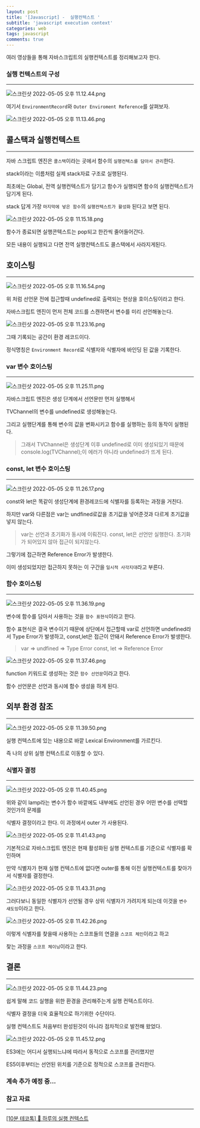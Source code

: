 ```yaml
---
layout: post
title: '[Javascript] -  실행컨텍스트 '
subtitle: 'javascript execution context'
categories: web
tags: javascript
comments: true
---
```


여러 영상들을  통해 자바스크립트의 실행컨텍스트를 정리해보고자 한다.

### 실행 컨텍스트의 구성

---

![스크린샷 2022-05-05 오후 11.12.44.png](https://classic-sandal-da4.notion.site/image/https%3A%2F%2Fs3-us-west-2.amazonaws.com%2Fsecure.notion-static.com%2F9e02eb5d-9394-486d-bae5-7ec68acd1bde%2F%E1%84%89%E1%85%B3%E1%84%8F%E1%85%B3%E1%84%85%E1%85%B5%E1%86%AB%E1%84%89%E1%85%A3%E1%86%BA_2022-05-05_%E1%84%8B%E1%85%A9%E1%84%92%E1%85%AE_11.12.44.png?table=block&id=74e06713-4ee2-4fd0-ba77-f5d515e666f7&spaceId=56f598aa-e89d-4146-acaa-3fed6afbd13b&width=2000&userId=&cache=v2)

여기서 `EnvironmentRecord`와 `Outer Enviroment Reference`를 살펴보자.

![스크린샷 2022-05-05 오후 11.13.46.png](https://classic-sandal-da4.notion.site/image/https%3A%2F%2Fs3-us-west-2.amazonaws.com%2Fsecure.notion-static.com%2Fe70be90a-1fc1-4bee-bef9-6dffd781bb30%2F%E1%84%89%E1%85%B3%E1%84%8F%E1%85%B3%E1%84%85%E1%85%B5%E1%86%AB%E1%84%89%E1%85%A3%E1%86%BA_2022-05-05_%E1%84%8B%E1%85%A9%E1%84%92%E1%85%AE_11.13.46.png?table=block&id=1b6f1c42-0049-42a6-8e8a-c00ad6c80068&spaceId=56f598aa-e89d-4146-acaa-3fed6afbd13b&width=2000&userId=&cache=v2)

## 콜스택과 실행컨텍스트

---

자바 스크립트 엔진은 `콜스택`이라는 곳에서 함수의 `실행컨텍스를 담아서 관리`한다.

stack이라는 이름처럼 실제 stack자료 구조로 실행된다.

최초에는 Global, 전역 실행컨텍스트가 담기고 함수가 실행되면 함수의 실행컨텍스트가 담기게 된다.

stack 답게 가장 `마지막에 넣은 함수`의 `실행컨텍스트가 활성화` 된다고 보면 된다.

![스크린샷 2022-05-05 오후 11.15.18.png](https://classic-sandal-da4.notion.site/image/https%3A%2F%2Fs3-us-west-2.amazonaws.com%2Fsecure.notion-static.com%2Fee08b5a4-97cc-47b3-8bf2-96f16c587603%2F%E1%84%89%E1%85%B3%E1%84%8F%E1%85%B3%E1%84%85%E1%85%B5%E1%86%AB%E1%84%89%E1%85%A3%E1%86%BA_2022-05-05_%E1%84%8B%E1%85%A9%E1%84%92%E1%85%AE_11.15.18.png?table=block&id=a983030d-fffc-48c5-8b63-bbed6868578b&spaceId=56f598aa-e89d-4146-acaa-3fed6afbd13b&width=2000&userId=&cache=v2)

함수가 종료되면 실행콘텍스트는 pop되고 한칸씩 줄어들어간다.

모든 내용이 실행되고 다면 전역 실행컨텍스트도 콜스택에서 사라지게된다.

## 호이스팅

---

![스크린샷 2022-05-05 오후 11.16.54.png](https://classic-sandal-da4.notion.site/image/https%3A%2F%2Fs3-us-west-2.amazonaws.com%2Fsecure.notion-static.com%2F49003f8c-3cbe-4096-9b76-6a8e3a8e6c86%2F%E1%84%89%E1%85%B3%E1%84%8F%E1%85%B3%E1%84%85%E1%85%B5%E1%86%AB%E1%84%89%E1%85%A3%E1%86%BA_2022-05-05_%E1%84%8B%E1%85%A9%E1%84%92%E1%85%AE_11.16.54.png?table=block&id=69dd8404-2013-4b23-874a-0e70d4821633&spaceId=56f598aa-e89d-4146-acaa-3fed6afbd13b&width=2000&userId=&cache=v2)

위 처럼 선언문 전에 접근할때 undefined로 출력되는 현상을 호이스팅이라고 한다.

자바스크립트 엔진이 먼저 전체 코드를 스캔하면서 변수를 미리 선언해놓는다.

![스크린샷 2022-05-05 오후 11.23.16.png](https://classic-sandal-da4.notion.site/image/https%3A%2F%2Fs3-us-west-2.amazonaws.com%2Fsecure.notion-static.com%2F2715f95f-f87d-476c-b170-35c3ea1fc4f3%2F%E1%84%89%E1%85%B3%E1%84%8F%E1%85%B3%E1%84%85%E1%85%B5%E1%86%AB%E1%84%89%E1%85%A3%E1%86%BA_2022-05-05_%E1%84%8B%E1%85%A9%E1%84%92%E1%85%AE_11.23.16.png?table=block&id=08af32bb-2146-4c5f-9dec-26a13fda4da6&spaceId=56f598aa-e89d-4146-acaa-3fed6afbd13b&width=2000&userId=&cache=v2)

그때 기록되는 공간이 환경 레코드이다.

정식명칭은 `Environment Record`로 식별자와 식별자에 바인딩 된 값을 기록한다.

### var 변수 호이스팅

---

![스크린샷 2022-05-05 오후 11.25.11.png](https://classic-sandal-da4.notion.site/image/https%3A%2F%2Fs3-us-west-2.amazonaws.com%2Fsecure.notion-static.com%2Fdefba497-a9a4-4c43-ae24-18bd7433173d%2F%E1%84%89%E1%85%B3%E1%84%8F%E1%85%B3%E1%84%85%E1%85%B5%E1%86%AB%E1%84%89%E1%85%A3%E1%86%BA_2022-05-05_%E1%84%8B%E1%85%A9%E1%84%92%E1%85%AE_11.25.11.png?table=block&id=b701d6bb-d384-4a9f-a036-c116bb5ab719&spaceId=56f598aa-e89d-4146-acaa-3fed6afbd13b&width=2000&userId=&cache=v2)

자바스크립트 엔진은 생성 단계에서 선언문만 먼저 실행해서

TVChannel의 변수를 undefined로 생성해놓는다.

그리고 실행단계를 통해 변수의 값을 변화시키고 함수를 실행하는 등의 동작이 실행된다.

> 그래서 TVChannel은 생성단계 이후 undefined로 이미 생성되있기 때문에
console.log(TVChannel);이 에러가 아니라 undefined가 뜨게 된다.
> 

### const, let 변수 호이스팅

---

![스크린샷 2022-05-05 오후 11.26.17.png](https://classic-sandal-da4.notion.site/image/https%3A%2F%2Fs3-us-west-2.amazonaws.com%2Fsecure.notion-static.com%2F905fb4c8-687f-43dc-b510-699f8185881c%2F%E1%84%89%E1%85%B3%E1%84%8F%E1%85%B3%E1%84%85%E1%85%B5%E1%86%AB%E1%84%89%E1%85%A3%E1%86%BA_2022-05-05_%E1%84%8B%E1%85%A9%E1%84%92%E1%85%AE_11.26.17.png?table=block&id=c933a8fb-c090-4e35-a9f7-623f40ba8377&spaceId=56f598aa-e89d-4146-acaa-3fed6afbd13b&width=2000&userId=&cache=v2)

const와 let은 똑같이 생성단계에 환경레코드에 식별자를 등록하는 과정을 거친다.

하지만 var와 다른점은 var는 undfined로값을 초기값을 넣어준것과 다르게 초기값을 넣지 않는다.

> var는 선언과 초기화가 동시에 이뤄진다.
const, let은 선언만 실행한다. 초기화가 되어있지 않아 접근이 되지않는다.
> 

그렇기에 접근하면 Reference Error가 발생한다.

이미 생성되었지만 접근하지 못하는 이 구간을 `일시적 사각지대`라고 부른다.

### 함수 호이스팅

---

![스크린샷 2022-05-05 오후 11.36.19.png](https://classic-sandal-da4.notion.site/image/https%3A%2F%2Fs3-us-west-2.amazonaws.com%2Fsecure.notion-static.com%2F98850879-4c5e-464f-b62e-653390acfec5%2F%E1%84%89%E1%85%B3%E1%84%8F%E1%85%B3%E1%84%85%E1%85%B5%E1%86%AB%E1%84%89%E1%85%A3%E1%86%BA_2022-05-05_%E1%84%8B%E1%85%A9%E1%84%92%E1%85%AE_11.36.19.png?table=block&id=b5a04fde-38df-4fd0-b6b1-4b359a9c1e3c&spaceId=56f598aa-e89d-4146-acaa-3fed6afbd13b&width=2000&userId=&cache=v2)

변수에 함수를 담아서 사용하는 것을 `함수 표현식`이라고 한다.

함수 표현식은 결국 변수이기 때문에 상단에서 접근할때 var로 선언하면 undefined라서  Type Error가 발생하고,  const,let은 접근이 안돼서 Reference Error가 발생한다.

> var ⇒ undfined ⇒ Type Error
const, let ⇒ Reference Error
> 

![스크린샷 2022-05-05 오후 11.37.46.png](https://classic-sandal-da4.notion.site/image/https%3A%2F%2Fs3-us-west-2.amazonaws.com%2Fsecure.notion-static.com%2F0d37b0c2-875c-4b00-a013-1bc916dd0c3d%2F%E1%84%89%E1%85%B3%E1%84%8F%E1%85%B3%E1%84%85%E1%85%B5%E1%86%AB%E1%84%89%E1%85%A3%E1%86%BA_2022-05-05_%E1%84%8B%E1%85%A9%E1%84%92%E1%85%AE_11.37.46.png?table=block&id=a3e14c19-e225-4fb4-9872-bf492497fac2&spaceId=56f598aa-e89d-4146-acaa-3fed6afbd13b&width=2000&userId=&cache=v2)

function 키워드로 생성하는 것은 `함수 선언문`이라고 한다.

함수 선언문은 선언과 동시에 함수 생성을 하게 된다.

## 외부 환경 참조

---

![스크린샷 2022-05-05 오후 11.39.50.png](https://classic-sandal-da4.notion.site/image/https%3A%2F%2Fs3-us-west-2.amazonaws.com%2Fsecure.notion-static.com%2F9686d2fd-2a2d-46ac-9b43-9d3a05c3f51a%2F%E1%84%89%E1%85%B3%E1%84%8F%E1%85%B3%E1%84%85%E1%85%B5%E1%86%AB%E1%84%89%E1%85%A3%E1%86%BA_2022-05-05_%E1%84%8B%E1%85%A9%E1%84%92%E1%85%AE_11.39.50.png?table=block&id=c46a489c-8d0e-4de0-bb12-ca02fc887e89&spaceId=56f598aa-e89d-4146-acaa-3fed6afbd13b&width=2000&userId=&cache=v2)

실행 컨텍스트에 있는 내용으로 바깥 Lexical Environment를 가르킨다.

즉 나의 상위 실행 컨텍스트로 이동할 수 있다.

### 식별자 결정

---

![스크린샷 2022-05-05 오후 11.40.45.png](https://classic-sandal-da4.notion.site/image/https%3A%2F%2Fs3-us-west-2.amazonaws.com%2Fsecure.notion-static.com%2Fc79dd468-78f0-468c-84fa-20acc5ae691d%2F%E1%84%89%E1%85%B3%E1%84%8F%E1%85%B3%E1%84%85%E1%85%B5%E1%86%AB%E1%84%89%E1%85%A3%E1%86%BA_2022-05-05_%E1%84%8B%E1%85%A9%E1%84%92%E1%85%AE_11.40.45.png?table=block&id=0e5fb245-587d-4ac4-8cab-c14e502c37fb&spaceId=56f598aa-e89d-4146-acaa-3fed6afbd13b&width=2000&userId=&cache=v2)

위와 같이 lamp라는 변수가 함수 바깥에도 내부에도 선언된 경우 어떤 변수를 선택할 것인가의 문제를

식별자 결정이라고 한다. 이 과정에서 outer 가 사용된다.

![스크린샷 2022-05-05 오후 11.41.43.png](https://classic-sandal-da4.notion.site/image/https%3A%2F%2Fs3-us-west-2.amazonaws.com%2Fsecure.notion-static.com%2F98cc3674-171a-497d-ba6d-c948376588e2%2F%E1%84%89%E1%85%B3%E1%84%8F%E1%85%B3%E1%84%85%E1%85%B5%E1%86%AB%E1%84%89%E1%85%A3%E1%86%BA_2022-05-05_%E1%84%8B%E1%85%A9%E1%84%92%E1%85%AE_11.41.43.png?table=block&id=a0dadf8c-0cae-48a9-bd44-1bd204364478&spaceId=56f598aa-e89d-4146-acaa-3fed6afbd13b&width=2000&userId=&cache=v2)

기본적으로 자바스크립트 엔진은 현재 활성화된 실행 컨텍스트를 기준으로 식별자를 확인하며

만약 식별자가 현재 실행 컨텍스트에 없다면 outer를 통해 이전 실행컨텍스트를 찾아가서 식별자를 결정한다.

![스크린샷 2022-05-05 오후 11.43.31.png](https://classic-sandal-da4.notion.site/image/https%3A%2F%2Fs3-us-west-2.amazonaws.com%2Fsecure.notion-static.com%2F128d6d1b-7c09-455f-96b0-56f55a18694d%2F%E1%84%89%E1%85%B3%E1%84%8F%E1%85%B3%E1%84%85%E1%85%B5%E1%86%AB%E1%84%89%E1%85%A3%E1%86%BA_2022-05-05_%E1%84%8B%E1%85%A9%E1%84%92%E1%85%AE_11.43.31.png?table=block&id=afa73a14-a632-4194-983c-f0ba8407c00e&spaceId=56f598aa-e89d-4146-acaa-3fed6afbd13b&width=2000&userId=&cache=v2)

그러다보니 동일한 식별자가 선언될 경우 상위 식별자가 가려지게 되는데 이것을 `변수 섀도잉`이라고 한다.

![스크린샷 2022-05-05 오후 11.42.26.png](https://classic-sandal-da4.notion.site/image/https%3A%2F%2Fs3-us-west-2.amazonaws.com%2Fsecure.notion-static.com%2F5f47c0e6-7c85-4833-823f-35128d9415b0%2F%E1%84%89%E1%85%B3%E1%84%8F%E1%85%B3%E1%84%85%E1%85%B5%E1%86%AB%E1%84%89%E1%85%A3%E1%86%BA_2022-05-05_%E1%84%8B%E1%85%A9%E1%84%92%E1%85%AE_11.42.26.png?table=block&id=38a867a8-8b41-4f9d-bd9c-0245172fc407&spaceId=56f598aa-e89d-4146-acaa-3fed6afbd13b&width=2000&userId=&cache=v2)

이렇게 식별자를 찾을때 사용하는 스코프들의 연결을 `스코프 체인`이라고 하고 

찾는 과정을 `스코프 체이닝`이라고 한다.

## 결론

---

![스크린샷 2022-05-05 오후 11.44.23.png](https://classic-sandal-da4.notion.site/image/https%3A%2F%2Fs3-us-west-2.amazonaws.com%2Fsecure.notion-static.com%2F90d98c6a-62d3-4f10-9576-6e5f8a80f504%2F%E1%84%89%E1%85%B3%E1%84%8F%E1%85%B3%E1%84%85%E1%85%B5%E1%86%AB%E1%84%89%E1%85%A3%E1%86%BA_2022-05-05_%E1%84%8B%E1%85%A9%E1%84%92%E1%85%AE_11.44.23.png?table=block&id=0294f98e-3385-40f9-851c-5e216474b40b&spaceId=56f598aa-e89d-4146-acaa-3fed6afbd13b&width=2000&userId=&cache=v2)

쉽게 말해 코드 실행을 위한 환경을 관리해주는게 실행 컨텍스트이다.

식별자 결정을 더욱 효율적으로 하기위한 수단이다.

실행 컨텍스트도 처음부터 완성된것이 아니라 점차적으로 발전해 왔었다.

![스크린샷 2022-05-05 오후 11.45.12.png](https://classic-sandal-da4.notion.site/image/https%3A%2F%2Fs3-us-west-2.amazonaws.com%2Fsecure.notion-static.com%2F3d332480-e6c5-4a3b-a0c4-7c5d40b01a2a%2F%E1%84%89%E1%85%B3%E1%84%8F%E1%85%B3%E1%84%85%E1%85%B5%E1%86%AB%E1%84%89%E1%85%A3%E1%86%BA_2022-05-05_%E1%84%8B%E1%85%A9%E1%84%92%E1%85%AE_11.45.12.png?table=block&id=2bbbf8ed-e0fc-46b9-bff4-6ce339e8dd48&spaceId=56f598aa-e89d-4146-acaa-3fed6afbd13b&width=2000&userId=&cache=v2)

ES3에는 어디서 실행되느냐에 따라서 동적으로 스코프를 관리했지만

ES5이후부터는 선언된 위치를 기준으로 정적으로 스코프를 관리한다.

### 계속 추가 예정 중...

### 참고 자료

---

[[10분 테코톡] 💙 하루의 실행 컨텍스트](https://www.youtube.com/watch?v=EWfujNzSUmw)